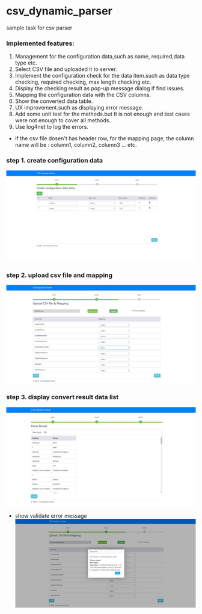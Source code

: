 # csv_dynamic_parser
sample task for csv parser

### Implemented features:
1. Management for the configuration data,such as name, required,data type etc.
2. Select CSV file and uploaded it to server.
3. Implement the configuration check for the data item.such as data type checking, required checking, max length checking etc. 
4. Display the checking result as pop-up message dialog if find issues.
5. Mapping the configuration data with the CSV columns.
6. Show the converted data table.
7. UX improvement.such as displaying error message.
8. Add some unit test for the methods.but It is not enough and test cases were not enough to cover all methods.
9. Use log4net to log the errors.

- if the csv file dosen't has header row, for the mapping page, the column name will be : column1, column2, column3 ... etc.

### step 1. create configuration data
![step 1. create configuration data](https://github.com/bingkook/csv_dynamic_parser/blob/master/docs/1.configuration%20data.jpg)
### step 2. upload csv file and mapping
![step 2. upload csv file and mapping](https://github.com/bingkook/csv_dynamic_parser/blob/master/docs/2.upload%20CSV%20file%20and%20mapping.jpg)
### step 3. display convert result data list
![step 3. display convert result data list](https://github.com/bingkook/csv_dynamic_parser/blob/master/docs/3.convert%20result.jpg)
- show validate error message
![show validate error message ](https://github.com/bingkook/csv_dynamic_parser/blob/master/docs/parse%20error%20message.jpg)
